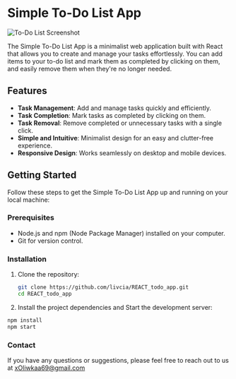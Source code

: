 # Simple To-Do List App

![To-Do List Screenshot](https://i.imgur.com/ffG10ky.png)

The Simple To-Do List App is a minimalist web application built with React that allows you to create and manage your tasks effortlessly. You can add items to your to-do list and mark them as completed by clicking on them, and easily remove them when they're no longer needed.

## Features

- **Task Management**: Add and manage tasks quickly and efficiently.
- **Task Completion**: Mark tasks as completed by clicking on them.
- **Task Removal**: Remove completed or unnecessary tasks with a single click.
- **Simple and Intuitive**: Minimalist design for an easy and clutter-free experience.
- **Responsive Design**: Works seamlessly on desktop and mobile devices.

## Getting Started

Follow these steps to get the Simple To-Do List App up and running on your local machine:

### Prerequisites

- Node.js and npm (Node Package Manager) installed on your computer.
- Git for version control.

### Installation

1. Clone the repository:

   ```bash
   git clone https://github.com/livcia/REACT_todo_app.git
   cd REACT_todo_app

3. Install the project dependencies and Start the development server:

  ```bash
  npm install
  npm start
```

### Contact

If you have any questions or suggestions, please feel free to reach out to us at xOliwkaa69@gmail.com
